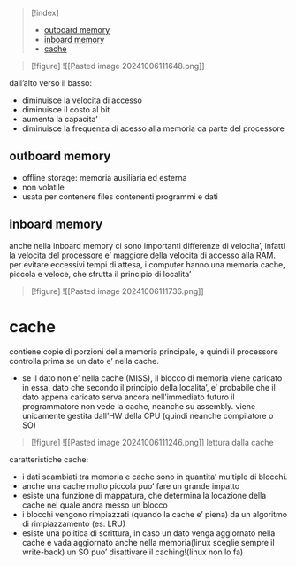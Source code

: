 >[!index]
>- [outboard memory](#outboard%20memory)
>- [inboard memory](#inboard%20memory)
>- [cache](#cache)

>[!figure] ![[Pasted image 20241006111648.png]]

dall’alto verso il basso:
- diminuisce la velocita di accesso
- diminuisce il costo al bit
- aumenta la capacita’
- diminuisce la frequenza di acesso alla memoria da parte del processore
## outboard memory
- offline storage: memoria ausiliaria ed esterna
- non volatile
- usata per contenere files contenenti programmi e dati
## inboard memory
anche nella inboard memory ci sono importanti differenze di velocita’, infatti la velocita del processore e’ maggiore della velocita di accesso alla RAM.
per evitare eccessivi tempi di attesa, i computer hanno una memoria cache, piccola e veloce, che sfrutta il principio di localita’
>[!figure] ![[Pasted image 20241006111736.png]]
# cache
contiene copie di porzioni della memoria principale, e quindi il processore controlla prima se un dato e’ nella cache.
- se il dato non e’ nella cache (MISS), il blocco di memoria viene caricato in essa, dato che secondo il principio della localita’, e’ probabile che il dato appena caricato serva ancora nell’immediato futuro
il programmatore non vede la cache, neanche su assembly. viene unicamente gestita dall’HW della CPU (quindi neanche compilatore o SO)
>[!figure] ![[Pasted image 20241006111246.png]]
lettura dalla cache

caratteristiche cache:
- i dati scambiati tra memoria e cache sono in quantita’ multiple di blocchi.
- anche una cache molto piccola puo’ fare un grande impatto
- esiste una funzione di mappatura, che determina la locazione della cache nel quale andra messo un blocco
- i blocchi vengono rimpiazzati (quando la cache e’ piena) da un algoritmo di rimpiazzamento (es: LRU)
- esiste una politica di scrittura, in caso un dato venga aggiornato nella cache e vada aggiornato anche nella memoria(linux sceglie sempre il write-back)
un SO puo’ disattivare il caching!(linux non lo fa)